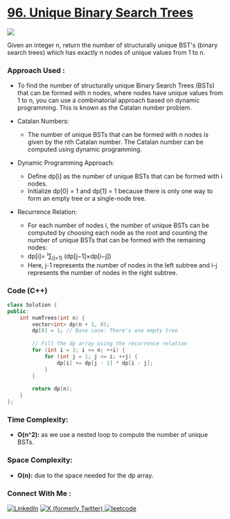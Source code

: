 # [96. Unique Binary Search Trees](https://leetcode.com/problems/unique-binary-search-trees/description/)

![](https://badgen.net/badge/Level/Medium/yellow)

Given an integer n, return the number of structurally unique BST's (binary search trees) which has exactly n nodes of unique values from 1 to n.

### Approach Used :

-   To find the number of structurally unique Binary Search Trees (BSTs) that can be formed with n nodes, where nodes have unique values from 1 to n, you can use a combinatorial approach based on dynamic programming. This is known as the Catalan number problem.

-   Catalan Numbers:
    -   The number of unique BSTs that can be formed with n nodes is given by the nth Catalan number. The Catalan number can be computed using dynamic programming.

-   Dynamic Programming Approach:
    -   Define dp[i] as the number of unique BSTs that can be formed with i nodes.
    -   Initialize dp[0] = 1 and dp[1] = 1 because there is only one way to form an empty tree or a single-node tree.

-   Recurrence Relation:
    -   For each number of nodes i, the number of unique BSTs can be computed by choosing each node as the root and counting the number of unique BSTs that can be formed with the remaining nodes:
    -   dp[i]= <sup>i</sup>∑<sub>(j=1)</sub> (dp[j−1]×dp[i−j])
    -   Here, j-1 represents the number of nodes in the left subtree and i-j represents the number of nodes in the right subtree.

### Code (C++)

```cpp
class Solution {
public:
    int numTrees(int n) {
        vector<int> dp(n + 1, 0);
        dp[0] = 1; // Base case: There's one empty tree
        
        // Fill the dp array using the recurrence relation
        for (int i = 1; i <= n; ++i) {
            for (int j = 1; j <= i; ++j) {
                dp[i] += dp[j - 1] * dp[i - j];
            }
        }
        
        return dp[n];
    }
};
```

### Time Complexity:
- **O(n^2):** as we use a nested loop to compute the number of unique BSTs.

### Space Complexity:
- **O(n):** due to the space needed for the dp array.

### Connect With Me : 

<a href="https://www.linkedin.com/in/shivam-ray-b4306524a/" target="_blank"><img src="https://img.shields.io/badge/LinkedIn-0077B5?style=for-the-badge&logo=linkedin&logoColor=white" alt="LinkedIn"></a>
<a href="https://x.com/rai_shivam11/" target="_blank"><img src="https://img.shields.io/badge/Twitter-1DA1F2?style=for-the-badge&logo=twitter&logoColor=white" alt="X (formerly Twitter)">
</a>
<a href="https://leetcode.com/u/shrunited0702/" target="_blank"><img src="https://img.shields.io/badge/LeetCode-000000?style=for-the-badge&logo=LeetCode&logoColor=#d16c06" alt="leetcode">
</a>
